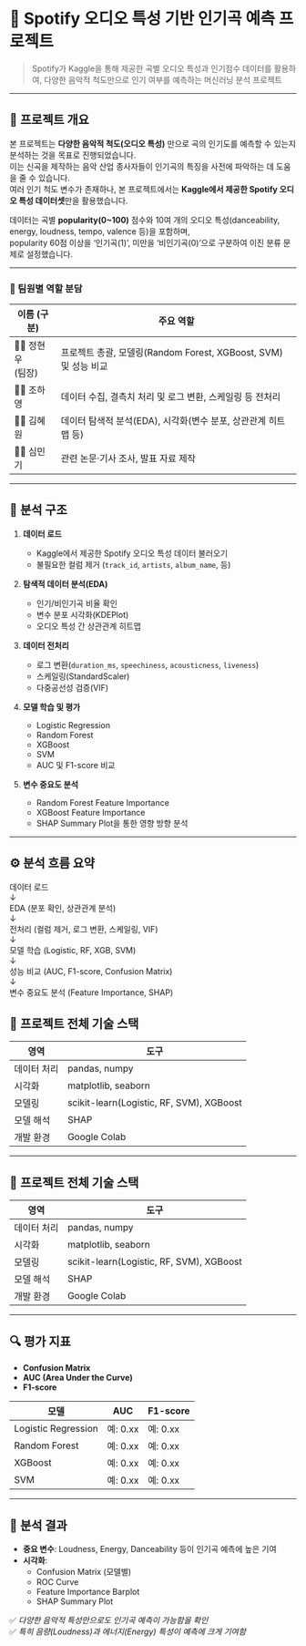 # 🎵 Spotify 오디오 특성 기반 인기곡 예측 프로젝트

> Spotify가 Kaggle을 통해 제공한 곡별 오디오 특성과 인기점수 데이터를 활용하여, 다양한 음악적 척도만으로 인기 여부를 예측하는 머신러닝 분석 프로젝트

---

## 📌 프로젝트 개요

본 프로젝트는 **다양한 음악적 척도(오디오 특성)** 만으로 곡의 인기도를 예측할 수 있는지 분석하는 것을 목표로 진행되었습니다.  
이는 신곡을 제작하는 음악 산업 종사자들이 인기곡의 특징을 사전에 파악하는 데 도움을 줄 수 있습니다.  
여러 인기 척도 변수가 존재하나, 본 프로젝트에서는 **Kaggle에서 제공한 Spotify 오디오 특성 데이터셋**만을 활용했습니다.

데이터는 곡별 **popularity(0~100)** 점수와 10여 개의 오디오 특성(danceability, energy, loudness, tempo, valence 등)을 포함하며,  
popularity 60점 이상을 ‘인기곡(1)’, 미만을 ‘비인기곡(0)’으로 구분하여 이진 분류 문제로 설정했습니다.

---

### 👥 팀원별 역할 분담

| 이름 (구분) | 주요 역할 |
|-------------|-----------|
| 🧑‍💻 정현우<br>(팀장) | 프로젝트 총괄, 모델링(Random Forest, XGBoost, SVM) 및 성능 비교 |
| 👩‍💻 조하영 | 데이터 수집, 결측치 처리 및 로그 변환, 스케일링 등 전처리 |
| 👩‍💻 김혜원 | 데이터 탐색적 분석(EDA), 시각화(변수 분포, 상관관계 히트맵 등) |
| 👨‍💻 심민기 | 관련 논문·기사 조사, 발표 자료 제작 |

---

## 🧠 분석 구조

1. **데이터 로드**  
   - Kaggle에서 제공한 Spotify 오디오 특성 데이터 불러오기  
   - 불필요한 컬럼 제거 (`track_id`, `artists`, `album_name`, 등)  

2. **탐색적 데이터 분석(EDA)**  
   - 인기/비인기곡 비율 확인  
   - 변수 분포 시각화(KDEPlot)  
   - 오디오 특성 간 상관관계 히트맵  

3. **데이터 전처리**  
   - 로그 변환(`duration_ms`, `speechiness`, `acousticness`, `liveness`)  
   - 스케일링(StandardScaler)  
   - 다중공선성 검증(VIF)  

4. **모델 학습 및 평가**
   - Logistic Regression
   - Random Forest
   - XGBoost
   - SVM
   - AUC 및 F1-score 비교

5. **변수 중요도 분석**
   - Random Forest Feature Importance
   - XGBoost Feature Importance
   - SHAP Summary Plot을 통한 영향 방향 분석

---

## ⚙️ 분석 흐름 요약

데이터 로드  
↓  
EDA (분포 확인, 상관관계 분석)  
↓  
전처리 (컬럼 제거, 로그 변환, 스케일링, VIF)  
↓  
모델 학습 (Logistic, RF, XGB, SVM)  
↓  
성능 비교 (AUC, F1-score, Confusion Matrix)  
↓  
변수 중요도 분석 (Feature Importance, SHAP)


## 🧩 프로젝트 전체 기술 스택

| 영역 | 도구 |
|------|------|
| 데이터 처리 | pandas, numpy |
| 시각화 | matplotlib, seaborn |
| 모델링 | scikit-learn(Logistic, RF, SVM), XGBoost |
| 모델 해석 | SHAP |
| 개발 환경 | Google Colab |


---

## 🧩 프로젝트 전체 기술 스택

| 영역 | 도구 |
|------|------|
| 데이터 처리 | pandas, numpy |
| 시각화 | matplotlib, seaborn |
| 모델링 | scikit-learn(Logistic, RF, SVM), XGBoost |
| 모델 해석 | SHAP |
| 개발 환경 | Google Colab |

---

## 🔍 평가 지표

- **Confusion Matrix**
- **AUC (Area Under the Curve)**
- **F1-score**

| 모델 | AUC | F1-score |
|------|-----|----------|
| Logistic Regression | 예: 0.xx | 예: 0.xx |
| Random Forest | 예: 0.xx | 예: 0.xx |
| XGBoost | 예: 0.xx | 예: 0.xx |
| SVM | 예: 0.xx | 예: 0.xx |

---

## 🧪 분석 결과

- **중요 변수**: Loudness, Energy, Danceability 등이 인기곡 예측에 높은 기여
- **시각화**:
  - Confusion Matrix (모델별)
  - ROC Curve
  - Feature Importance Barplot
  - SHAP Summary Plot

✅ *다양한 음악적 특성만으로도 인기곡 예측이 가능함을 확인*  
✅ *특히 음량(Loudness)과 에너지(Energy) 특성이 예측에 크게 기여함*

